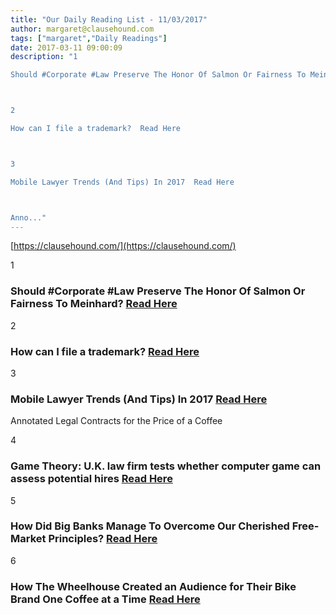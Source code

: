 ```yaml
---
title: "Our Daily Reading List - 11/03/2017"
author: margaret@clausehound.com
tags: ["margaret","Daily Readings"]
date: 2017-03-11 09:00:09
description: "1

Should #Corporate #Law Preserve The Honor Of Salmon Or Fairness To Meinhard? Read Here



2

How can I file a trademark?  Read Here



3

Mobile Lawyer Trends (And Tips) In 2017  Read Here



Anno..."
---
```


[https://clausehound.com/](https://clausehound.com/)

1

### Should #Corporate #Law Preserve The Honor Of Salmon Or Fairness To Meinhard? [Read Here](https://goo.gl/UjeC1J)

2

### How can I file a trademark?  [Read Here](https://goo.gl/mWja0i)

3

### Mobile Lawyer Trends (And Tips) In 2017  [Read Here](https://goo.gl/P91Och)

Annotated Legal Contracts
for the Price of a Coffee

4

### Game Theory: U.K. law firm tests whether computer game can assess potential hires  [Read Here](https://goo.gl/ff82Up)

5

### How Did Big Banks Manage To Overcome Our Cherished Free-Market Principles?  [Read Here](https://www.forbes.com/sites/realspin/2017/03/03/how-did-big-banks-manage-to-overcome-our-cherished-free-market-principles/#6b6c074639f1)

6

### How The Wheelhouse Created an Audience for Their Bike Brand One Coffee at a Time [Read Here](https://www.shopify.ca/blog/212961609-how-a-bike-brand-built-an-audience-from-scratch)